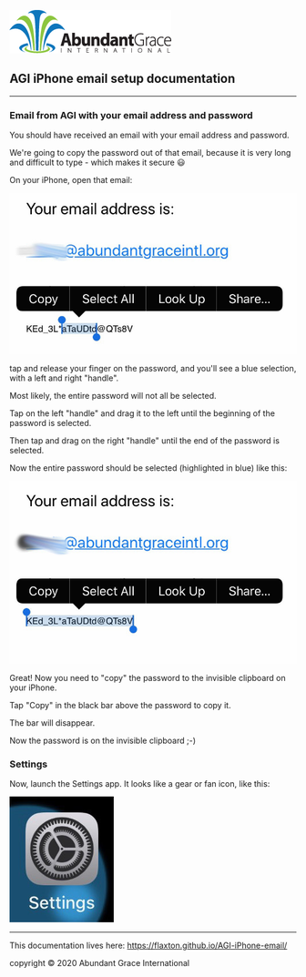 
![Abundant Grace International](./AGI-Logo-2017.png "Abundant Grace International")
## AGI iPhone email setup documentation

* * *

### Email from AGI with your email address and password

You should have received an email with your email address and password.

We're going to copy the password out of that email, because it is very long and difficult to type - which makes it secure :smiley:

On your iPhone, open that email:

![AGI email](./IMG_0990-edited.jpg "AGI email")

tap and release your finger on the password, and you'll see a blue selection, with a left and right "handle".

Most likely, the entire password will not all be selected.

Tap on the left "handle" and drag it to the left until the beginning of the password is selected.

Then tap and drag on the right "handle" until the end of the password is selected.

Now the entire password should be selected (highlighted in blue) like this:

![password highlighted](./IMG_0991-edited.jpg "password highlighted")

Great! Now you need to "copy" the password to the invisible clipboard on your iPhone.

Tap "Copy" in the black bar above the password to copy it.

The bar will disappear.

Now the password is on the invisible clipboard ;-)

### Settings

Now, launch the Settings app. It looks like a gear or fan icon, like this:

![Settings](./IMG_0993-edited.jpg "Settings")

* * *

This documentation lives here: https://flaxton.github.io/AGI-iPhone-email/

copyright &copy; 2020 Abundant Grace International

